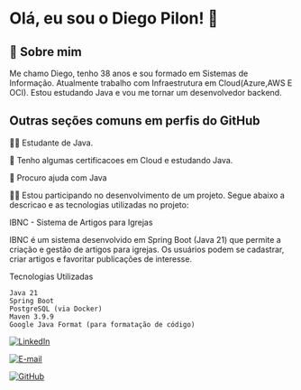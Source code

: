# Olá, eu sou o Diego Pilon! 👋

## 🚀 Sobre mim

Me chamo Diego, tenho 38 anos e sou formado em Sistemas de Informação. Atualmente trabalho com Infraestrutura em Cloud(Azure,AWS E OCI).
Estou estudando Java e vou me tornar um desenvolvedor backend.

## Outras seções comuns em perfis do GitHub

👩‍💻 Estudante de Java.

🧠 Tenho algumas certificacoes em Cloud e estudando Java.


🤔 Procuro ajuda com Java

👩‍💻 Estou participando no desenvolvimento de um projeto. Segue abaixo a descricao e as tecnologias utilizadas no projeto:

   IBNC - Sistema de Artigos para Igrejas

   IBNC é um sistema desenvolvido em Spring Boot (Java 21) que permite a criação e gestão de artigos para igrejas. Os usuários     podem se cadastrar, criar artigos e favoritar publicações de interesse.

Tecnologias Utilizadas

    Java 21
    Spring Boot
    PostgreSQL (via Docker)
    Maven 3.9.9
    Google Java Format (para formatação de código)


[![LinkedIn](https://img.shields.io/badge/LinkedIn-0077B5?style=for-the-badge&logo=linkedin&logoColor=white)](https://www.linkedin.com/in/diego-willian-vicente-a463647b)

[![E-mail](https://img.shields.io/badge/-Email-000?style=for-the-badge&logo=microsoft-outlook&logoColor=007BFF)](mailto:diegowinfo@gmail.com)

[![GitHub](https://img.shields.io/badge/GitHub-100000?style=for-the-badge&logo=github&logoColor=white)](https://github.com/diegovpilon)


